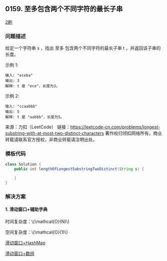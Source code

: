 ## 0159. 至多包含两个不同字符的最长子串

<script src="https://cdn.bootcss.com/mathjax/2.7.7/MathJax.js?config=TeX-AMS-MML_HTMLorMML"></script>

[2刷](qu0159/solu/Solution.java)

### 问题描述

给定一个字符串 s ，找出 至多 包含两个不同字符的最长子串 t ，并返回该子串的长度。

示例 1:

```
输入: "eceba"
输出: 3
解释: t 是 "ece"，长度为3。
```

示例 2:

```
输入: "ccaabbb"
输出: 5
解释: t 是 "aabbb"，长度为5。
```

来源：力扣（LeetCode）
链接：https://leetcode-cn.com/problems/longest-substring-with-at-most-two-distinct-characters
著作权归领扣网络所有。商业转载请联系官方授权，非商业转载请注明出处。

### 模板代码

``` java
class Solution {
    public int lengthOfLongestSubstringTwoDistinct(String s) {

    }
}
```

### 解决方案

#### 1. 滑动窗口+辅助字典

时间复杂度：\\(\mathcal{O}(N)\\)

空间复杂度：\\(\mathcal{O}(1)\\)

[滑动窗口+HashMap](qu0159/solu1/Solution.java)

[滑动窗口+数组](qu0159/solu2/Solution.java)
